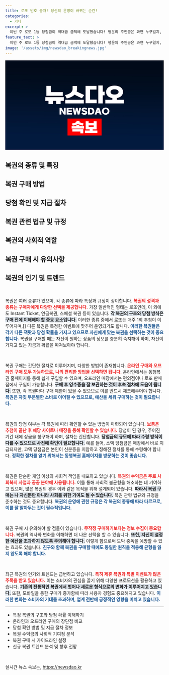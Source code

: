 ```yaml
---
title: 로또 번호 공개! 당신의 운명이 바뀌는 순간!
categories:
  - 기타
excerpt: >
  이번 주 로또 1등 당첨금이 역대급 금액에 도달했습니다! 행운의 주인공은 과연 누구일지, 놓치지 말고 그 비밀을 밝혀보세요. 클릭하면 놀라운 이야기들이 기다리고 있습니다!
feature_text: >
  이번 주 로또 1등 당첨금이 역대급 금액에 도달했습니다! 행운의 주인공은 과연 누구일지, 놓치지 말고 그 비밀을 밝혀보세요. 클릭하면 놀라운 이야기들이 기다리고 있습니다!
image: '/assets/img/newsdao_breakingnews.jpg'
---
```


<p><img src="/assets/img/newsdao_breakingnews.jpg" alt="implanttips 속보" /></p>

<h2 data-ke-size="size26">복권의 종류 및 특징</h2>

<h2 data-ke-size="size26">복권 구매 방법</h2>

<h2 data-ke-size="size26">당첨 확인 및 지급 절차</h2>

<h2 data-ke-size="size26">복권 관련 법규 및 규정</h2>

<h2 data-ke-size="size26">복권의 사회적 역할</h2>

<h2 data-ke-size="size26">복권 구매 시 유의사항</h2>

<h2 data-ke-size="size26">복권의 인기 및 트렌드</h2>

<p data-ke-size="size16">&nbsp;</p>

<p>복권은 여러 종류가 있으며, 각 종류에 따라 특징과 규정이 상이합니다. <b><span style="color: #ee2323;">복권의 성격과 종류는 구매자에게 다양한 선택을 제공합니다.</span></b> 가장 일반적인 형태는 로또인데, 이 외에도 Instant Ticket, 연금복권, 스페셜 복권 등이 있습니다. <b><span style="background-color: #21538527;">각 복권의 구조와 당첨 방식은 구매 전에 이해해야 할 중요 요소입니다.</span></b> 이러한 종류 중에서 로또는 매주 1회 추첨이 이루어지며,[] 다른 복권은 특정한 이벤트에 맞추어 운영되기도 합니다. <b><span style="color: #1a5490;">이러한 복권들은 각기 다른 잭팟과 당첨 확률을 가지고 있으므로 자신에게 맞는 복권을 선택하는 것이 중요합니다.</span></b> 복권을 구매할 때는 자신이 원하는 상품의 정보를 충분히 숙지해야 하며, 자신이 가지고 있는 자금과 확률을 따져보아야 합니다.</p>

<p data-ke-size="size16">&nbsp;</p>

<p>복권 구매는 간단한 절차로 이루어지며, 다양한 방법이 존재합니다. <b><span style="color: #ee2323;">온라인 구매와 오프라인 구매 모두 가능하므로, 나의 편리한 방법을 선택하면 됩니다.</span></b> 온라인에서는 동행복권 홈페이지를 통해 쉽게 구입할 수 있으며, 오프라인 매장에서는 편의점이나 로또 판매점에서 구입이 가능합니다. <b><span style="background-color: #21538527;">구매 후 영수증을 잘 보관하는 것이 후속 절차에 도움이 됩니다.</span></b> 또한, 각 복권마다 구매 제한이 있을 수 있으므로 이를 반드시 체크해주어야 합니다. <b><span style="color: #1a5490;">복권은 자칫 무분별한 소비로 이어질 수 있으므로, 예산을 세워 구매하는 것이 필요합니다.</span></b></p>

<p data-ke-size="size16">&nbsp;</p>

<p>복권의 당첨 여부는 각 복권에 따라 확인할 수 있는 방법이 마련되어 있습니다. <b><span style="color: #ee2323;">보통은 추첨이 끝난 후 해당 사이트나 매장을 통해 확인할 수 있습니다.</span></b> 당첨이 된 경우, 주어진 기간 내에 상금을 청구해야 하며, 절차는 간단합니다. <b><span style="background-color: #21538527;">당첨금의 규모에 따라 수령 방식이 다를 수 있으므로 사전에 확인이 필요합니다.</span></b> 예를 들어, 소액 당첨금은 매장에서 바로 지급되지만, 고액 당첨금은 본인이 신분증을 지참하고 정해진 절차를 통해 수령해야 합니다. <b><span style="color: #1a5490;">정확한 절차를 알기 위해서는 동행복권 홈페이지를 방문하는 것이 좋습니다.</span></b></p>

<p data-ke-size="size16">&nbsp;</p>

<p>복권은 단순한 게임 이상의 사회적 책임을 내포하고 있습니다. <b><span style="color: #ee2323;">복권의 수익금은 주로 사회복지 사업과 공공 분야에 사용됩니다.</span></b> 이를 통해 사회적 불균형을 해소하는 데 기여하고 있으며, 많은 복권의 경우 이와 같은 목적을 위해 설계되어 있습니다. <b><span style="background-color: #21538527;">따라서 복권 구매는 나 자신뿐만 아니라 사회를 위한 기여도 될 수 있습니다.</span></b> 복권 관련 법규와 규정을 준수하는 것도 중요합니다. <b><span style="color: #1a5490;">복권의 운영에 관한 규정은 각 복권의 종류에 따라 다르므로, 이를 잘 알아두는 것이 필수적입니다.</span></b></p>

<p data-ke-size="size16">&nbsp;</p>

<p>복권 구매 시 유의해야 할 점들이 있습니다. <b><span style="color: #ee2323;">무작정 구매하기보다는 정보 수집이 중요합니다.</span></b> 복권의 역사와 변화를 이해하면 더 나은 선택을 할 수 있습니다. <b><span style="background-color: #21538527;">또한, 자신이 설정한 예산을 초과하지 않도록 주의해야 합니다.</span></b> 이렇게 함으로써 도박 중독을 예방할 수 있는 효과도 있습니다. <b><span style="color: #1a5490;">친구와 함께 복권을 구매할 때에도 동일한 원칙을 적용해 균형을 잃지 않도록 해야 합니다.</span></b></p>

<p data-ke-size="size16">&nbsp;</p>

<p>최근 복권의 인기와 트렌드는 급변하고 있습니다. <b><span style="color: #ee2323;">특히 제휴 복권과 특별 이벤트가 많은 주목을 받고 있습니다.</span></b> 이는 소비자의 관심을 끌기 위해 다양한 프로모션을 활용하고 있습니다. <b><span style="background-color: #21538527;">기존의 전통적인 복권에서 벗어나 새로운 형식으로의 변화가 이루어지고 있습니다.</span></b> 또한, 모바일을 통한 구매가 증가함에 따라 사용자 경험도 중요해지고 있습니다. <b><span style="color: #1a5490;">이러한 변화는 소비자의 기대를 초과하며, 업계 전반에 긍정적인 영향을 미치고 있습니다.</span></b> </p>

<hr>

<ul>
 <li>특정 복권의 구조와 당첨 확률 이해하기</li>
 <li>온라인과 오프라인 구매의 장단점 비교</li>
 <li>당첨 확인 방법 및 지급 절차 정보</li>
 <li>복권 수익금의 사회적 기여점 분석</li>
 <li>복권 구매 시 가이드라인 설정</li>
 <li>신규 복권 트렌드 분석 및 향후 전망</li>
</ul>

<p data-ke-size="size16">&nbsp;</p>
실시간 뉴스 속보는, <a href="https://newsdao.kr" rel="dofollow">https://newsdao.kr</a>


